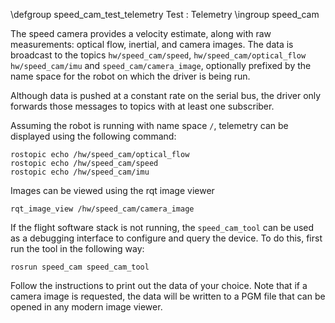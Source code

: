 \defgroup speed_cam_test_telemetry Test : Telemetry
\ingroup speed_cam

The speed camera provides a velocity estimate, along with raw measurements: optical flow, inertial, and camera images. The data is broadcast to the topics `hw/speed_cam/speed`, `hw/speed_cam/optical_flow` `hw/speed_cam/imu` and `speed_cam/camera_image`, optionally prefixed by the name space for the robot on which the driver is being run. 

Although data is pushed at a constant rate on the serial bus, the driver only forwards those messages to topics with at least one subscriber.

Assuming the robot is running with name space `/`, telemetry can be displayed using the following command:

    rostopic echo /hw/speed_cam/optical_flow
    rostopic echo /hw/speed_cam/speed
    rostopic echo /hw/speed_cam/imu

Images can be viewed using the rqt image viewer

    rqt_image_view /hw/speed_cam/camera_image

If the flight software stack is not running, the `speed_cam_tool` can be used as a debugging interface to configure and query the device. To do this, first run the tool in the following way:

    rosrun speed_cam speed_cam_tool

Follow the instructions to print out the data of your choice. Note that if a camera image is requested, the data will be written to a PGM file that can be opened in any modern image viewer.